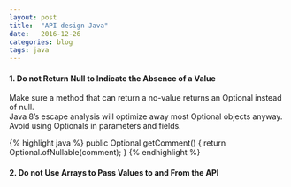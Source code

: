 ```yaml
---
layout: post
title:  "API design Java"
date:   2016-12-26
categories: blog
tags: java
---
```



<h4 style="text-align: left;"> 1. Do not Return Null to Indicate the Absence of a Value </h4>
 

Make sure a method that can return a no-value returns an Optional instead of null.
<br>
Java 8’s escape analysis will optimize away most Optional objects anyway. Avoid using Optionals in parameters and fields.

{% highlight java %}
public Optional<String> getComment() {
    return Optional.ofNullable(comment);
}
{% endhighlight %}

<h4 style="text-align: left;"> 2. Do not Use Arrays to Pass Values to and From the API </h4>



